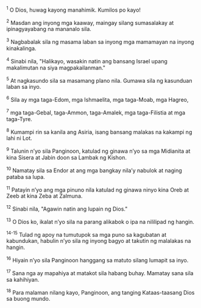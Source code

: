 <sup>1</sup>
O Dios, huwag kayong manahimik. Kumilos po kayo! 

<sup>2</sup>
Masdan ang inyong mga kaaway, maingay silang sumasalakay at ipinagyayabang na mananalo sila. 

<sup>3</sup>
Nagbabalak sila ng masama laban sa inyong mga mamamayan na inyong kinakalinga. 

<sup>4</sup>
Sinabi nila, "Halikayo, wasakin natin ang bansang Israel upang makalimutan na siya magpakailanman." 

<sup>5</sup>
At nagkasundo sila sa masamang plano nila. Gumawa sila ng kasunduan laban sa inyo. 

<sup>6</sup>
Sila ay mga taga-Edom, mga Ishmaelita, mga taga-Moab, mga Hagreo, 

<sup>7</sup>
mga taga-Gebal, taga-Ammon, taga-Amalek, mga taga-Filistia at mga taga-Tyre. 

<sup>8</sup>
Kumampi rin sa kanila ang Asiria, isang bansang malakas na kakampi ng lahi ni Lot. 

<sup>9</sup>
Talunin nʼyo sila Panginoon, katulad ng ginawa nʼyo sa mga Midianita at kina Sisera at Jabin doon sa Lambak ng Kishon. 

<sup>10</sup>
Namatay sila sa Endor at ang mga bangkay nilaʼy nabulok at naging pataba sa lupa. 

<sup>11</sup>
Patayin nʼyo ang mga pinuno nila katulad ng ginawa ninyo kina Oreb at Zeeb at kina Zeba at Zalmuna. 

<sup>12</sup>
Sinabi nila, "Agawin natin ang lupain ng Dios." 

<sup>13</sup>
O Dios ko, ikalat nʼyo sila na parang alikabok o ipa na nililipad ng hangin.

<sup>14-15</sup>
Tulad ng apoy na tumutupok sa mga puno sa kagubatan at kabundukan, habulin nʼyo sila ng inyong bagyo at takutin ng malalakas na hangin. 

<sup>16</sup>
Hiyain nʼyo sila Panginoon hanggang sa matuto silang lumapit sa inyo. 

<sup>17</sup>
Sana nga ay mapahiya at matakot sila habang buhay. Mamatay sana sila sa kahihiyan. 

<sup>18</sup>
Para malaman nilang kayo, Panginoon, ang tanging Kataas-taasang Dios sa buong mundo.